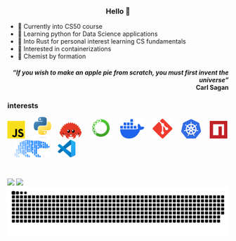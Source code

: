<h3 align="center">Hello 👋</h3>

- 🌱 Currently into CS50 course
- 🐍 Learning python for Data Science applications
- 🦀 Into Rust for personal interest learning CS fundamentals
- 🐳 Interested in containerizations
- 🧪 Chemist by formation

<h4 align="right">“<em>If you wish to make an apple pie from scratch, you must first invent the universe”</em><br>Carl Sagan</h4>

<h3>interests</h3>

<a href="https://www.javascript.com/" title="JavaScript"><img src="assets/javascript.svg" alt="JavaScript" width="40"/></a> &nbsp; &nbsp;
<a href="https://www.python.org/" title="Python"><img src="assets/python.svg" alt="python snakes" width="40"/></a> &nbsp; &nbsp;
<a href="https://www.rust-lang.org/" title="Ferris"><img src="assets/cuddlyferris.svg" alt="Ferris" width="50"/></a> &nbsp; &nbsp;
<a href="https://www.anaconda.com/" title="conda"><img src="assets/anaconda.svg" alt="anaconda" width="48"/></a> &nbsp; &nbsp;
<a href="https://www.docker.com/" title="docker"><img src="assets/docker.svg" alt="docker" width="55"/></a> &nbsp; &nbsp;
<a href="https://git-scm.com/" title="git"><img src="assets/git.svg" alt="git" width="45"/></a> &nbsp; &nbsp;
<a href="https://kubernetes.io/" title="K8s"><img src="assets/K8s.svg" alt="Kubernetes" width="45"/></a> &nbsp; &nbsp;
<a href="https://www.npmjs.com/" title="npm"><img src="assets/npm.svg" alt="npm" width="40"/></a> &nbsp; &nbsp;
<a href="https://pola.rs/" title="Polars"><img src="assets/polars.svg" alt="Polars" width="80"/></a> &nbsp; &nbsp;
<a href="https://code.visualstudio.com/" title="VSCode"><img src="assets/vscode.svg" alt="VSCode" width="40"/></a>

&nbsp;

<!-- Status -->
<picture align="center">
  <source
    srcset="https://github-readme-stats.vercel.app/api?username=bragasgambit&show_icons=true&theme=dark"
    media="(prefers-color-scheme: dark), (prefers-color-scheme: no-preference)"/>
  <source
    srcset="https://github-readme-stats.vercel.app/api?username=bragasgambit&show_icons=true"
    media="(prefers-color-scheme: light)"/>
  <img height="180em" src="https://github-readme-stats.vercel.app/api?username=bragasgambit&show_icons=true&include_all_commits=true&count_private=true"/>
</picture>
<picture align="center">
  <source
    srcset="https://github-readme-stats.vercel.app/api/top-langs/?username=bragasgambit&show_icons=true&theme=dark&layout=compact"
    media="(prefers-color-scheme: dark), (prefers-color-scheme: no-preference)"/>
  <source
    srcset="https://github-readme-stats.vercel.app/api/top-langs/?username=bragasgambit&show_icons=true&layout=compact"
    media="(prefers-color-scheme: light)"/>
  <img height="180em" src="https://github-readme-stats.vercel.app/api/top-langs/?username=bragasgambit&show_icons=true&layout=compact"/>
</picture>

<!-- Snake grid -->
<picture align="center">
  <source
    media="(prefers-color-scheme: dark)" srcset="https://raw.githubusercontent.com/platane/platane/output/github-contribution-grid-snake-dark.svg"/>
  <source
    media="(prefers-color-scheme: light)" srcset="https://raw.githubusercontent.com/platane/platane/output/github-contribution-grid-snake.svg"/>
  <img alt="github-snake" src="https://raw.githubusercontent.com/platane/platane/output/github-contribution-grid-snake.svg"/>
</picture>
